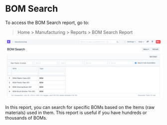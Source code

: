 
# BOM Search



To access the BOM Search report, go to:


> Home > Manufacturing > Reports > BOM Search Report


![Task](/files/bom-search.png)


In this report, you can search for specific BOMs based on the Items (raw materials) used in them. This report is useful if you have hundreds or thousands of BOMs.




